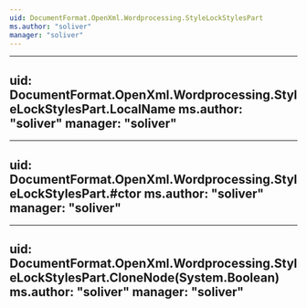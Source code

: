 ```yaml
---
uid: DocumentFormat.OpenXml.Wordprocessing.StyleLockStylesPart
ms.author: "soliver"
manager: "soliver"
---
```


---
uid: DocumentFormat.OpenXml.Wordprocessing.StyleLockStylesPart.LocalName
ms.author: "soliver"
manager: "soliver"
---

---
uid: DocumentFormat.OpenXml.Wordprocessing.StyleLockStylesPart.#ctor
ms.author: "soliver"
manager: "soliver"
---

---
uid: DocumentFormat.OpenXml.Wordprocessing.StyleLockStylesPart.CloneNode(System.Boolean)
ms.author: "soliver"
manager: "soliver"
---
